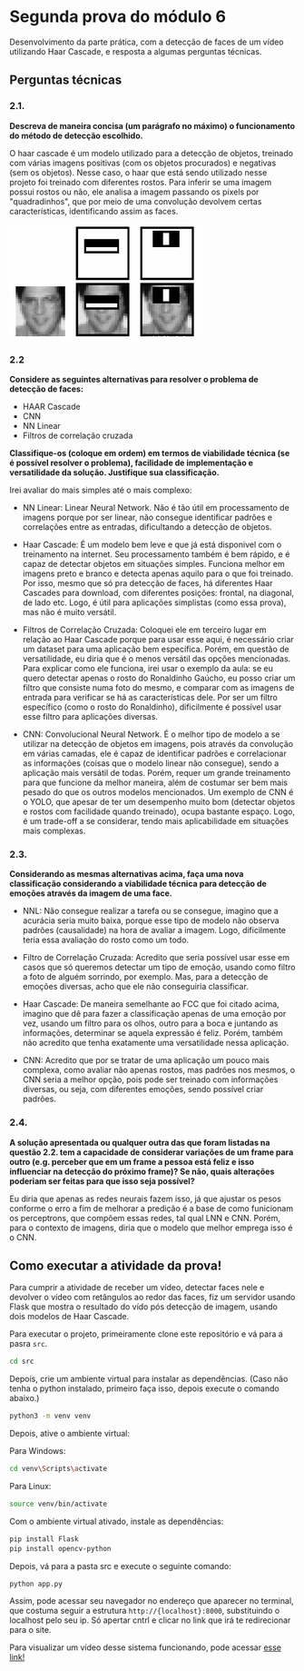 # Segunda prova do módulo 6

Desenvolvimento da parte prática, com a detecção de faces de um vídeo utilizando Haar Cascade, e resposta a algumas perguntas técnicas.

## Perguntas técnicas

### 2.1.

**Descreva de maneira concisa (um parágrafo no máximo) o funcionamento do método de detecção escolhido.**

O haar cascade é um modelo utilizado para a detecção de objetos, treinado com várias imagens positivas (com os objetos procurados) e negativas (sem os objetos). Nesse caso, o haar que está sendo utilizado nesse projeto foi treinado com diferentes rostos. Para inferir se uma imagem possui rostos ou não, ele analisa a imagem passando os pixels por "quadradinhos", que por meio de uma convolução devolvem certas características, identificando assim as faces.

![Quadradinhos do Haar Cascade](/static/image.png)



### 2.2

**Considere as seguintes alternativas para resolver o problema de detecção de faces:**

- HAAR Cascade
- CNN
- NN Linear
- Filtros de correlação cruzada

**Classifique-os (coloque em ordem) em termos de viabilidade técnica (se é possível resolver o problema), facilidade de implementação e versatilidade da solução. Justifique sua classificação.**

Irei avaliar do mais simples até o mais complexo:

- NN Linear: Linear Neural Network. Não é tão útil em processamento de imagens porque por ser linear, não consegue identificar padrões e correlações entre as entradas, dificultando a detecção de objetos.

- Haar Cascade: É um modelo bem leve e que já está disponivel com o treinamento na internet. Seu processamento também é bem rápido, e é capaz de detectar objetos em situações simples. Funciona melhor em imagens preto e branco e detecta apenas aquilo para o que foi treinado. Por isso, mesmo que só pra detecção de faces, há diferentes Haar Cascades para download, com diferentes posições: frontal, na diagonal, de lado etc. Logo, é útil para aplicações simplistas (como essa prova), mas não é muito versátil.

- Filtros de Correlação Cruzada: Coloquei ele em terceiro lugar em relação ao Haar Cascade porque para usar esse aqui, é necessário criar um dataset para uma aplicação bem específica. Porém, em questão de versatilidade, eu diria que é o menos versátil das opções mencionadas. Para explicar como ele funciona, irei usar o exemplo da aula: se eu quero detectar apenas o rosto do Ronaldinho Gaúcho, eu posso criar um filtro que consiste numa foto do mesmo, e comparar com as imagens de entrada para verificar se há as características dele. Por ser um filtro específico (como o rosto do Ronaldinho), dificilmente é possível usar esse filtro para aplicações diversas.

- CNN: Convolucional Neural Network. É o melhor tipo de modelo a se utilizar na detecção de objetos em imagens, pois através da convolução em várias camadas, ele é capaz de identificar padrões e correlacionar as informações (coisas que o modelo linear não consegue), sendo a aplicação mais versátil de todas. Porém, requer um grande treinamento para que funcione da melhor maneira, além de costumar ser bem mais pesado do que os outros modelos mencionados. Um exemplo de CNN é o YOLO, que apesar de ter um desempenho muito bom (detectar objetos e rostos com facilidade quando treinado), ocupa bastante espaço.
Logo, é um trade-off a se considerar, tendo mais aplicabilidade em situações mais complexas.


### 2.3.

**Considerando as mesmas alternativas acima, faça uma nova classificação considerando a viabilidade técnica para detecção de emoções através da imagem de uma face.**

- NNL: Não consegue realizar a tarefa ou se consegue, imagino que a acurácia seria muito baixa, porque esse tipo de modelo não observa padrões (causalidade) na hora de avaliar a imagem. Logo, dificilmente teria essa avaliação do rosto como um todo.

- Filtro de Correlação Cruzada: Acredito que seria possível usar esse em casos que só queremos detectar um tipo de emoção, usando como filtro a foto de alguém sorrindo, por exemplo. Mas, para a detecção de emoções diversas, acho que ele não conseguiria classificar.

- Haar Cascade: De maneira semelhante ao FCC que foi citado acima, imagino que dê para fazer a classificação apenas de uma emoção por vez, usando um filtro para os olhos, outro para a boca e juntando as informações, determinar se aquela expressão é feliz. Porém, também não acredito que tenha exatamente uma versatilidade nessa aplicação.

- CNN: Acredito que por se tratar de uma aplicação um pouco mais complexa, como avaliar não apenas rostos, mas padrões nos mesmos, o CNN seria a melhor opção, pois pode ser treinado com informações diversas, ou seja, com diferentes emoções, sendo possível criar padrões. 

### 2.4.

**A solução apresentada ou qualquer outra das que foram listadas na questão 2.2. tem a capacidade de considerar variações de um frame para outro (e.g. perceber que em um frame a pessoa está feliz e isso influenciar na detecção do próximo frame)? Se não, quais alterações poderiam ser feitas para que isso seja possível?**

Eu diria que apenas as redes neurais fazem isso, já que ajustar os pesos conforme o erro a fim de melhorar a predição é a base de como funicionam os perceptrons, que compõem essas redes, tal qual LNN e CNN. Porém, para o contexto de imagens, diria que o modelo que melhor emprega isso é o CNN.


## Como executar a atividade da prova!

Para cumprir a atividade de receber um vídeo, detectar faces nele e devolver o vídeo com retângulos ao redor das faces, fiz um servidor usando Flask que mostra o resultado do vído pós detecção de imagem, usando dois modelos de Haar Cascade.

Para executar o projeto, primeiramente clone este repositório e vá para a pasra `src`. 

```bash
cd src

```

Depois, crie um ambiente virtual para instalar as dependências. (Caso não tenha o python instalado, primeiro faça isso, depois execute o comando abaixo.)

```bash
python3 -m venv venv

```

Depois, ative o ambiente virtual:

Para Windows:

```bash
cd venv\Scripts\activate
```
Para Linux:

```bash
source venv/bin/activate

```

Com o ambiente virtual ativado, instale as dependências:

```bash
pip install Flask
pip install opencv-python

```

Depois, vá para a pasta src e execute o seguinte comando:

```bash
python app.py

```

Assim, pode acessar seu navegador no endereço que aparecer no terminal, que costuma seguir a estrutura `http://{localhost}:8000`, substituindo o localhost pelo seu ip.
Só apertar cntrl e clicar no link que irá te redirecionar para o site.


Para visualizar um vídeo desse sistema funcionando, pode acessar [esse link!](https://www.youtube.com/watch?v=t1PB-BVdVLs)



